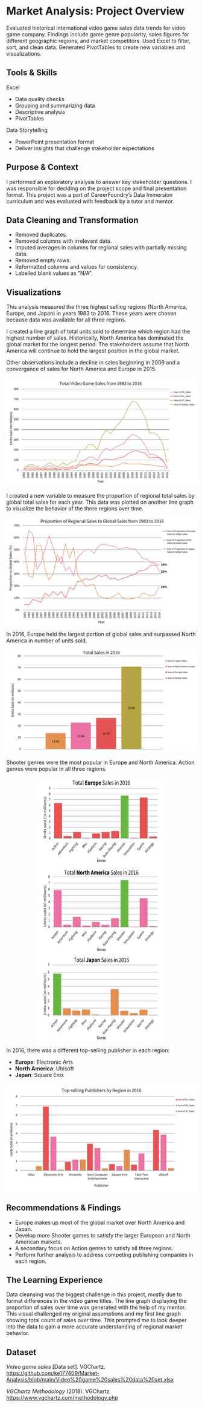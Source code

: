 # Market Analysis: Project Overview
Evaluated historical international video game sales data trends for video game company. Findings include game genre popularity, sales figures for different geographic regions, and market competitors. Used Excel to filter, sort, and clean data. Generated PivotTables to create new variables and visualizations.

## Tools & Skills
Excel
* Data quality checks
* Grouping and summarizing data
* Descriptive analysis
* PivotTables
  
Data Storytelling
* PowerPoint presentation format
* Deliver insights that challenge stakeholder expectations

## Purpose & Context
I performed an exploratory analysis to answer key stakeholder questions. I was responsible for deciding on the project scope and final presentation format. This project was a part of 
CareerFoundry’s Data Immersion curriculum and was evaluated with feedback by a tutor and mentor.

## Data Cleaning and Transformation
* Removed duplicates.
* Removed columns with irrelevant data.
* Imputed averages in columns for regional sales with partially missing data.
* Removed empty rows.
* Reformatted columns and values for consistency.
* Labelled blank values as "N/A".

## Visualizations

This analysis measured the three highest selling regions (North America, Europe, and Japan) in years 1983 to 2016. These years were chosen because data was available for all three regions. 

I created a line graph of total units sold to determine which region had the highest number of sales. Historically, North America has dominated the global market for the longest period. The stakeholders assume 
that North America will continue to hold the largest position in the global market. 

Other observations include a decline in sales beginning in 2009 and a convergance of sales for North America and Europe in 2015.

<img src="images/Total_Sales.png"/>

I created a new variable to measure the proportion of regional total sales by global total sales for each year. This data was plotted on another line graph to visualize the behavior of the three regions over time. 

<img src="images/Proportion_Sales.png"/>

In 2016, Europe held the largest portion of global sales and surpassed North America in number of units sold.

<img src="images/Units_Sold_2016.png"/>

Shooter genres were the most popular in Europe and North America. Action genres were popular in all three regions.
<p align="center">
<img src="images/Europe_Sales.png" width="330" height="230"> 
  
<img src="images/North_America_Sales.png" width="330" height="230">  

<img src="images/Japan_Sales.png" width="330" height="230">
</p>

In 2016, there was a different top-selling publisher in each region:
* **Europe**: Electronic Arts
* **North America**: Ubisoft
* **Japan**: Square Enix

<img src="images/Top_Publishers.png"/>

## Recommendations & Findings
* Europe makes up most of the global market over North America and Japan.
* Develop more Shooter games to satisfy the larger European and North American markets.
* A secondary focus on Action genres to satisfy all three regions.
* Perform further analysis to address competing publishing companies in each region.

## The Learning Experience
Data cleansing was the biggest challenge in this project, mostly due to format differences in the video game titles. The line graph displaying the proportion of sales over time was generated with the help of my mentor. This visual challenged my original assumptions and my first line graph showing total count of sales 
over time. This prompted me to look deeper into the data to gain a more accurate understanding of regional market behavior.

## Dataset
*Video game sales* [Data set]. VGChartz. https://github.com/ke177409/Market-Analysis/blob/main/Video%20game%20sales%20data%20set.xlsx

*VGChartz Methodology* (2018). VGChartz. https://www.vgchartz.com/methodology.php
